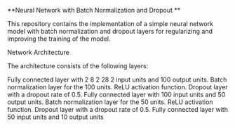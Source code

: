 **Neural Network with Batch Normalization and Dropout
**

This repository contains the implementation of a simple neural network model with batch normalization and dropout layers for regularizing and improving the training of the model.

Network Architecture

The architecture consists of the following layers:

Fully connected layer with 
2
8
2
28 
2
  input units and 100 output units.
Batch normalization layer for the 100 units.
ReLU activation function.
Dropout layer with a dropout rate of 0.5.
Fully connected layer with 100 input units and 50 output units.
Batch normalization layer for the 50 units.
ReLU activation function.
Dropout layer with a dropout rate of 0.5.
Fully connected layer with 50 input units and 10 output units
